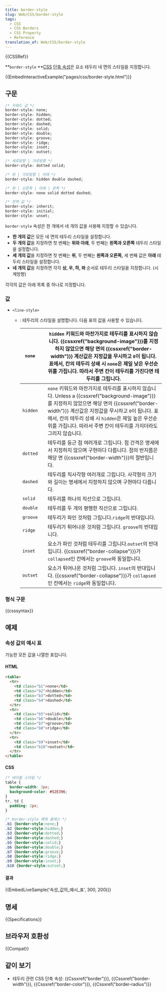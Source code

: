 ```yaml
---
title: border-style
slug: Web/CSS/border-style
tags:
  - CSS
  - CSS Borders
  - CSS Property
  - Reference
translation_of: Web/CSS/border-style
---
```

{{CSSRef}}

**`border-style` **[CSS](/ko/docs/Web/CSS) [단축 속성](/ko/docs/Web/CSS/Shorthand_properties)은 요소 테두리 네 면의 스타일을 지정합니다.

{{EmbedInteractiveExample("pages/css/border-style.html")}}

## 구문

```css
/* 키워드 값 */
border-style: none;
border-style: hidden;
border-style: dotted;
border-style: dashed;
border-style: solid;
border-style: double;
border-style: groove;
border-style: ridge;
border-style: inset;
border-style: outset;

/* 세로방향 | 가로방향 */
border-style: dotted solid;

/* 위 | 가로방향 | 아래 */
border-style: hidden double dashed;

/* 위 | 오른쪽 | 아래 | 왼쪽 */
border-style: none solid dotted dashed;

/* 전역 값 */
border-style: inherit;
border-style: initial;
border-style: unset;
```

`border-style` 속성은 한 개에서 네 개의 값을 사용해 지정할 수 있습니다.

- **한 개의 값**은 모든 네 면의 테두리 스타일을 설정합니다.
- **두 개의 값**을 지정하면 첫 번째는 **위와 아래**, 두 번째는 **왼쪽과 오른쪽** 테두리 스타일을 설정합니다.
- **세 개의 값**을 지정하면 첫 번째는 **위**, 두 번째는 **왼쪽과 오른쪽,** 세 번째 값은 **아래** 테두리 스타일을 설정합니다.
- **네 개의 값**을 지정하면 각각 **상, 우, 하, 좌** 순서로 테두리 스타일을 지정합니다. (시계방향)

각각의 값은 아래 목록 중 하나로 지정합니다.

### 값

- `<line-style>`

  - : 테두리의 스타일을 설명합니다. 다음 표의 값을 사용할 수 있습니다.

    | `none`   |     | `hidden` 키워드와 마찬가지로 테두리를 표시하지 않습니다. {{cssxref("background-image")}}를 지정하지 않았으면 해당 면의 {{cssxref("border-width")}} 계산값은 지정값을 무시하고 `0`이 됩니다. 표에서, 칸의 테두리 상쇄 시 `none`은 제일 낮은 우선순위를 가집니다. 따라서 주변 칸이 테두리를 가진다면 테두리를 그립니다.          |
    | -------- | --- | ------------------------------------------------------------------------------------------------------------------------------------------------------------------------------------------------------------------------------------------------------------------------------------------------------------------------------------------------ |
    | `hidden` |     | `none` 키워드와 마찬가지로 테두리를 표시하지 않습니다. Unless a {{cssxref("background-image")}}를 지정하지 않았으면 해당 면의 {{cssxref("border-width")}} 계산값은 지정값을 무시하고 `0`이 됩니다. 표에서, 칸의 테두리 상쇄 시 `hidden`은 제일 높은 우선순위를 가집니다. 따라서 주변 칸이 테두리를 가지더라도 그리지 않습니다. |
    | `dotted` |     | 테두리를 둥근 점 여러개로 그립니다. 점 간격은 명세에서 지정하지 않으며 구현마다 다릅니다. 점의 반지름은 해당 면 {{cssxref("border-width")}}의 절반입니다.                                                                                                                                                                               |
    | `dashed` |     | 테두리를 직사각형 여러개로 그립니다. 사각형의 크기와 길이는 명세에서 지정하지 않으며 구현마다 다릅니다.                                                                                                                                                                                                                                          |
    | `solid`  |     | 테두리를 하나의 직선으로 그립니다.                                                                                                                                                                                                                                                                                                               |
    | `double` |     | 테두리를 두 개의 평행한 직선으로 그립니다.                                                                                                                                                                                                                                                                                                       |
    | `groove` |     | 테두리가 파인 것처럼 그립니다.`ridge`의 반대입니다.                                                                                                                                                                                                                                                                                              |
    | `ridge`  |     | 테두리가 튀어나온 것처럼 그립니다. `groove`의 반대입니다.                                                                                                                                                                                                                                                                                        |
    | `inset`  |     | 요소가 파인 것처럼 테두리를 그립니다.`outset`의 반대입니다. {{cssxref("border-collapse")}}가 `collapsed`인 칸에서는 `groove`와 동일합니다.                                                                                                                                                                                             |
    | `outset` |     | 요소가 튀어나온 것처럼 그립니다. `inset`의 반대입니다. {{cssxref("border-collapse")}}가 `collapsed`인 칸에서는 `ridge`와 동일합니다.                                                                                                                                                                                                   |

### 형식 구문

{{csssyntax}}

## 예제

### 속성 값의 예시 표

가능한 모든 값을 나열한 표입니다.

#### HTML

```html
<table>
  <tr>
    <td class="b1">none</td>
    <td class="b2">hidden</td>
    <td class="b3">dotted</td>
    <td class="b4">dashed</td>
  </tr>
  <tr>
    <td class="b5">solid</td>
    <td class="b6">double</td>
    <td class="b7">groove</td>
    <td class="b8">ridge</td>
  </tr>
  <tr>
    <td class="b9">inset</td>
    <td class="b10">outset</td>
  </tr>
</table>
```

#### CSS

```css
/* 테이블 스타일 */
table {
  border-width: 3px;
  background-color: #52E396;
}
tr, td {
  padding: 2px;
}

/* border-style 예제 클래스 */
.b1 {border-style:none;}
.b2 {border-style:hidden;}
.b3 {border-style:dotted;}
.b4 {border-style:dashed;}
.b5 {border-style:solid;}
.b6 {border-style:double;}
.b7 {border-style:groove;}
.b8 {border-style:ridge;}
.b9 {border-style:inset;}
.b10 {border-style:outset;}
```

#### 결과

{{EmbedLiveSample('속성_값의_예시_표', 300, 200)}}

## 명세

{{Specifications}}

## 브라우저 호환성

{{Compat}}

## 같이 보기

- 테두리 관련 CSS 단축 속성: {{Cssxref("border")}}, {{Cssxref("border-width")}}, {{Cssxref("border-color")}}, {{Cssxref("border-radius")}}
